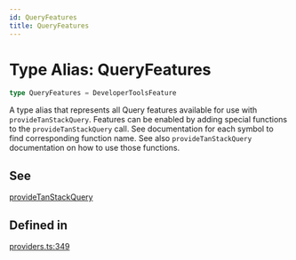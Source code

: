 ```yaml
---
id: QueryFeatures
title: QueryFeatures
---
```


# Type Alias: QueryFeatures

```ts
type QueryFeatures = DeveloperToolsFeature
```

A type alias that represents all Query features available for use with `provideTanStackQuery`.
Features can be enabled by adding special functions to the `provideTanStackQuery` call.
See documentation for each symbol to find corresponding function name. See also `provideTanStackQuery`
documentation on how to use those functions.

## See

[provideTanStackQuery](../functions/providetanstackquery.md)

## Defined in

[providers.ts:349](https://github.com/TanStack/query/blob/main/packages/angular-query-experimental/src/providers.ts#L349)
